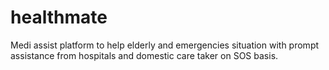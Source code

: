 # healthmate
Medi assist platform to help elderly and emergencies situation with prompt assistance from hospitals and domestic care taker on SOS basis.
